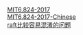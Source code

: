 [MIT6.824-2017](http://nil.csail.mit.edu/6.824/2017/labs/lab-raft.html)   
[MIT6.824-2017-Chinese](https://github.com/double-free/MIT6.824-2017-Chinese)   
[raft比较容易混淆的问题](https://blog.csdn.net/load2006/article/details/53469977)
